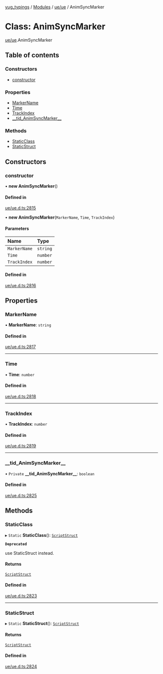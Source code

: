 [yug_typings](../README.md) / [Modules](../modules.md) / [ue/ue](../modules/ue_ue.md) / AnimSyncMarker

# Class: AnimSyncMarker

[ue/ue](../modules/ue_ue.md).AnimSyncMarker

## Table of contents

### Constructors

- [constructor](ue_ue.AnimSyncMarker.md#constructor)

### Properties

- [MarkerName](ue_ue.AnimSyncMarker.md#markername)
- [Time](ue_ue.AnimSyncMarker.md#time)
- [TrackIndex](ue_ue.AnimSyncMarker.md#trackindex)
- [\_\_tid\_AnimSyncMarker\_\_](ue_ue.AnimSyncMarker.md#__tid_animsyncmarker__)

### Methods

- [StaticClass](ue_ue.AnimSyncMarker.md#staticclass)
- [StaticStruct](ue_ue.AnimSyncMarker.md#staticstruct)

## Constructors

### constructor

• **new AnimSyncMarker**()

#### Defined in

[ue/ue.d.ts:2815](https://github.com/YugMetaverse/yug_typings/blob/b7d9b19/ue/ue.d.ts#L2815)

• **new AnimSyncMarker**(`MarkerName`, `Time`, `TrackIndex`)

#### Parameters

| Name | Type |
| :------ | :------ |
| `MarkerName` | `string` |
| `Time` | `number` |
| `TrackIndex` | `number` |

#### Defined in

[ue/ue.d.ts:2816](https://github.com/YugMetaverse/yug_typings/blob/b7d9b19/ue/ue.d.ts#L2816)

## Properties

### MarkerName

• **MarkerName**: `string`

#### Defined in

[ue/ue.d.ts:2817](https://github.com/YugMetaverse/yug_typings/blob/b7d9b19/ue/ue.d.ts#L2817)

___

### Time

• **Time**: `number`

#### Defined in

[ue/ue.d.ts:2818](https://github.com/YugMetaverse/yug_typings/blob/b7d9b19/ue/ue.d.ts#L2818)

___

### TrackIndex

• **TrackIndex**: `number`

#### Defined in

[ue/ue.d.ts:2819](https://github.com/YugMetaverse/yug_typings/blob/b7d9b19/ue/ue.d.ts#L2819)

___

### \_\_tid\_AnimSyncMarker\_\_

• `Private` **\_\_tid\_AnimSyncMarker\_\_**: `boolean`

#### Defined in

[ue/ue.d.ts:2825](https://github.com/YugMetaverse/yug_typings/blob/b7d9b19/ue/ue.d.ts#L2825)

## Methods

### StaticClass

▸ `Static` **StaticClass**(): [`ScriptStruct`](ue_ue.ScriptStruct.md)

**`Deprecated`**

use StaticStruct instead.

#### Returns

[`ScriptStruct`](ue_ue.ScriptStruct.md)

#### Defined in

[ue/ue.d.ts:2823](https://github.com/YugMetaverse/yug_typings/blob/b7d9b19/ue/ue.d.ts#L2823)

___

### StaticStruct

▸ `Static` **StaticStruct**(): [`ScriptStruct`](ue_ue.ScriptStruct.md)

#### Returns

[`ScriptStruct`](ue_ue.ScriptStruct.md)

#### Defined in

[ue/ue.d.ts:2824](https://github.com/YugMetaverse/yug_typings/blob/b7d9b19/ue/ue.d.ts#L2824)
